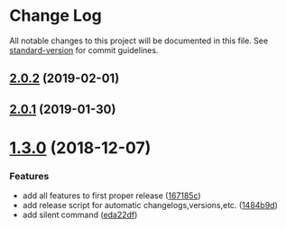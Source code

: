 # Change Log

All notable changes to this project will be documented in this file. See [standard-version](https://github.com/conventional-changelog/standard-version) for commit guidelines.

<a name="2.0.2"></a>

## [2.0.2](https://github.com/dhis2/cli-packages/compare/2.0.1...2.0.2) (2019-02-01)

<a name="2.0.1"></a>

## [2.0.1](https://github.com/dhis2/cli-packages/compare/1.3.0...2.0.1) (2019-01-30)

<a name="1.3.0"></a>

# [1.3.0](https://github.com/dhis2/packages/compare/v1.1.2...v1.3.0) (2018-12-07)

### Features

-   add all features to first proper release ([167185c](https://github.com/dhis2/packages/commit/167185c))
-   add release script for automatic changelogs,versions,etc. ([1484b9d](https://github.com/dhis2/packages/commit/1484b9d))
-   add silent command ([eda22df](https://github.com/dhis2/packages/commit/eda22df))
